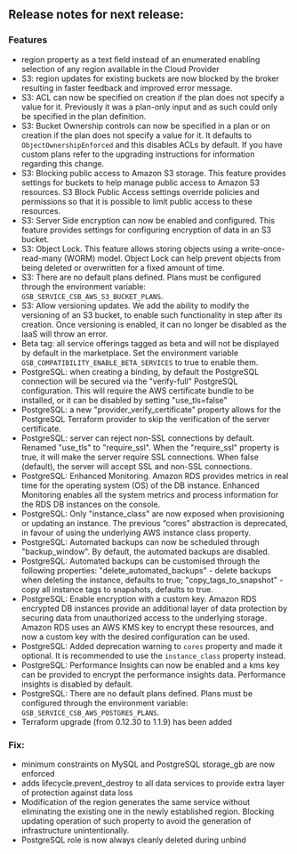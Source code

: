 ## Release notes for next release:

### Features
- region property as a text field instead of an enumerated enabling selection of any region available in the Cloud Provider
- S3: region updates for existing buckets are now blocked by the broker resulting in faster feedback and improved error message.
- S3: ACL can now be specified on creation if the plan does not specify a value for it. Previously it was a plan-only input and as such could only be specified in the plan definition.
- S3: Bucket Ownership controls can now be specified in a plan or on creation if the plan does not specify a value for it. It defaults to `ObjectOwnershipEnforced` and this disables ACLs by default. If you have custom plans refer to the upgrading instructions for information regarding this change.
- S3: Blocking public access to Amazon S3 storage. This feature provides settings for buckets to help manage public access to Amazon S3 resources. S3 Block Public Access settings override policies and permissions so that it is possible to limit public access to these resources.
- S3: Server Side encryption can now be enabled and configured. This feature provides settings for configuring encryption of data in an S3 bucket.
- S3: Object Lock. This feature allows storing objects using a write-once-read-many (WORM) model. Object Lock can help prevent objects from being deleted or overwritten for a fixed amount of time.
- S3: There are no default plans defined. Plans must be configured through the environment variable: `GSB_SERVICE_CSB_AWS_S3_BUCKET_PLANS`.
- S3: Allow versioning updates. We add the ability to modify the versioning of an S3 bucket, to enable such functionality in step after its creation. Once versioning is enabled, it can no longer be disabled as the IaaS will throw an error.
- Beta tag: all service offerings tagged as beta and will not be displayed by default in the marketplace. Set the environment variable `GSB_COMPATIBILITY_ENABLE_BETA_SERVICES` to true to enable them. 
- PostgreSQL: when creating a binding, by default the PostgreSQL connection will be secured via the "verify-full" PostgreSQL configuration. This will require the AWS certificate bundle to be installed, or it can be disabled by setting "use_tls=false"
- PostgreSQL: a new "provider_verify_certificate" property allows for the PostgreSQL Terraform provider to skip the verification of the server certificate.
- PostgreSQL: server can reject non-SSL connections by default. Renamed "use_tls" to "require_ssl". When the "require_ssl" property is true, it will make the server require SSL connections. When false (default), the server will accept SSL and non-SSL connections.
- PostgreSQL: Enhanced Monitoring. Amazon RDS provides metrics in real time for the operating system (OS) of the DB instance. Enhanced Monitoring enables all the system metrics and process information for the RDS DB instances on the console.
- PostgreSQL: Only "instance_class" are now exposed when provisioning or updating an instance. The previous “cores” abstraction is deprecated, in favour of using the underlying AWS instance class property.
- PostgreSQL: Automated backups can now be scheduled through "backup_window". By default, the automated backups are disabled.
- PostgreSQL: Automated backups can be customised through the following properties: "delete_automated_backups" - delete backups when deleting the instance, defaults to true; "copy_tags_to_snapshot" - copy all instance tags to snapshots, defaults to true. 
- PostgreSQL: Enable encryption with a custom key. Amazon RDS encrypted DB instances provide an additional layer of data protection by securing data from unauthorized access to the underlying storage. Amazon RDS uses an AWS KMS key to encrypt these resources, and now a custom key with the desired configuration can be used.
- PostgreSQL: Added deprecation warning to `cores` property and made it optional. It is recommended to use the `instance_class` property instead. 
- PostgreSQL: Performance Insights can now be enabled and a kms key can be provided to encrypt the performance insights data. Performance insights is disabled by default.
- PostgreSQL: There are no default plans defined. Plans must be configured through the environment variable: `GSB_SERVICE_CSB_AWS_POSTGRES_PLANS`.
- Terraform upgrade (from 0.12.30 to 1.1.9) has been added

### Fix:
- minimum constraints on MySQL and PostgreSQL storage_gb are now enforced
- adds lifecycle.prevent_destroy to all data services to provide extra layer of protection against data loss
- Modification of the region generates the same service without eliminating the existing one in the newly established region. Blocking updating operation of such property to avoid the generation of infrastructure unintentionally.
- PostgreSQL role is now always cleanly deleted during unbind
